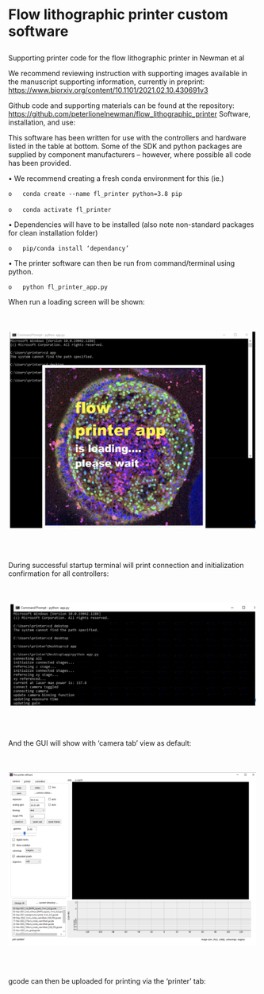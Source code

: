 # <p>  <b>Flow lithographic printer custom software </b> </p>
Supporting printer code for the flow lithographic printer in Newman et al

We recommend reviewing instruction with supporting images available in the manuscript supporting information, currently in preprint: https://www.biorxiv.org/content/10.1101/2021.02.10.430691v3

Github code and supporting materials can be found at the repository: https://github.com/peterlionelnewman/flow_lithographic_printer 
Software, installation, and use:

This software has been written for use with the controllers and hardware listed in the table at bottom. Some of the SDK and python packages are supplied by component manufacturers – however, where possible all code has been provided.

  •	We recommend creating a fresh conda environment for this (ie.)
  
    o	conda create --name fl_printer python=3.8 pip
  
    o	conda activate fl_printer
    
  •	Dependencies will have to be installed (also note non-standard packages for clean installation folder)
  
    o	pip/conda install ‘dependancy’
    
  •	The printer software can then be run from command/terminal using python.
  
    o	python fl_printer_app.py


When run a loading screen will be shown:
<img src="https://github.com/peterlionelnewman/flow_lithographic_printer/blob/main/instruction_images/img_1.png" width="500" title="img_1" align="center" vspace = "50">


During successful startup terminal will print connection and initialization confirmation for all controllers:
<img src="https://github.com/peterlionelnewman/flow_lithographic_printer/blob/main/instruction_images/img_2.png" width="500" title="img_2" align="center" vspace = "50">


And the GUI will show with ‘camera tab’ view as default:
<img src="https://github.com/peterlionelnewman/flow_lithographic_printer/blob/main/instruction_images/img_3.png" width="500" title="img_3" align="center" vspace = "50">


gcode can then be uploaded for printing via the ‘printer’ tab:
 
